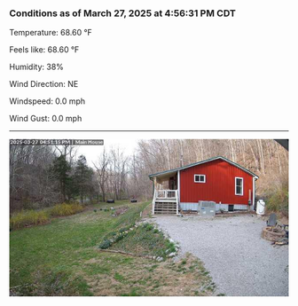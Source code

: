 ### Conditions as of March 27, 2025 at 4:56:31 PM CDT 

Temperature: 68.60 &deg;F

Feels like: 68.60 &deg;F

Humidity: 38%

Wind Direction: NE

Windspeed: 0.0 mph

Wind Gust: 0.0 mph

---

<img src="./images/latest.jpeg"/>

